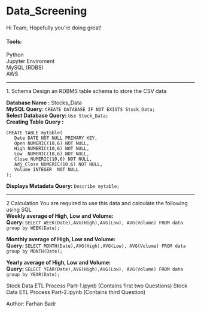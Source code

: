 # Data_Screening
Hi Team, Hopefully you're doing great!

<h4>Tools:</h4>
Python<br>
Jupyter Enviroment<br>
MySQL (RDBS)<br>
AWS <br>

<hr>
1. Schema
Design an RDBMS table schema to store the CSV data

<b>Database Name :</b> Stocks_Data<br>
<b>MySQL Query:</b> ```CREATE DATABASE IF NOT EXISTS Stock_Data;``` <br>
<b>Select Database Query:</b> ```Use Stock_Data;```<br>
<b>Creating Table Query :</b> <br>
```
CREATE TABLE mytable(
   Date DATE NOT NULL PRIMARY KEY,
   Open NUMERIC(10,6) NOT NULL,
   High NUMERIC(10,6) NOT NULL,
   Low  NUMERIC(10,6) NOT NULL,
   Close NUMERIC(10,6) NOT NULL,
   Adj_Close NUMERIC(10,6) NOT NULL,
   Volume INTEGER  NOT NULL
);
```
<b>Displays Metadata Query:</b> ```Describe mytable;```

<hr>

2 Calculation You are required to use this data and calculate the following using SQL <br>
<b>Weekly average of High, Low and Volume:</b> <br>
<b>Query: </b>```SELECT WEEK(Date),AVG(High),AVG(Low), AVG(Volume) FROM data group by WEEK(Date);```

<b>Monthly average of High, Low and Volume:</b> <br>
<b>Query: </b>```SELECT MONTH(Date),AVG(High),AVG(Low), AVG(Volume) FROM data group by MONTH(Date);```

<b>Yearly average of High, Low and Volume:</b> <br>
<b>Query: </b>```SELECT YEAR(Date),AVG(High),AVG(Low), AVG(Volume) FROM data group by YEAR(Date);```

Stock Data ETL Process Part-1.ipynb (Contains first two Questions)
Stock Data ETL Process Part-2.ipynb (Contains third Question)

Author: Farhan Badr
